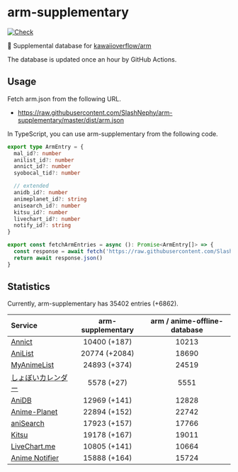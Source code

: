 # arm-supplementary

[![Check](https://github.com/SlashNephy/arm-supplementary/actions/workflows/check-node.yml/badge.svg)](https://github.com/SlashNephy/arm-supplementary/actions/workflows/check-node.yml)

💊 Supplemental database for [kawaiioverflow/arm](https://github.com/kawaiioverflow/arm)

The database is updated once an hour by GitHub Actions.

## Usage

Fetch arm.json from the following URL.

- https://raw.githubusercontent.com/SlashNephy/arm-supplementary/master/dist/arm.json

In TypeScript, you can use arm-supplementary from the following code.

```TypeScript
export type ArmEntry = {
  mal_id?: number
  anilist_id?: number
  annict_id?: number
  syobocal_tid?: number

  // extended
  anidb_id?: number
  animeplanet_id?: string
  anisearch_id?: number
  kitsu_id?: number
  livechart_id?: number
  notify_id?: string
}

export const fetchArmEntries = async (): Promise<ArmEntry[]> => {
  const response = await fetch('https://raw.githubusercontent.com/SlashNephy/arm-supplementary/master/dist/arm.json')
  return await response.json()
}
```

## Statistics

Currently, arm-supplementary has 35402 entries (+6862).

| Service                                     | arm-supplementary | arm / anime-offline-database |
| :------------------------------------------ | :---------------: | :--------------------------: |
| [Annict](https://annict.com)                |   10400 (+187)    |            10213             |
| [AniList](https://anilist.co)               |   20774 (+2084)   |            18690             |
| [MyAnimeList](https://myanimelist.net)      |   24893 (+374)    |            24519             |
| [しょぼいカレンダー](https://cal.syoboi.jp) |    5578 (+27)     |             5551             |
| [AniDB](https://anidb.net)                  |   12969 (+141)    |            12828             |
| [Anime-Planet](https://anime-planet.com)    |   22894 (+152)    |            22742             |
| [aniSearch](https://anisearch.com)          |   17923 (+157)    |            17766             |
| [Kitsu](https://kitsu.io)                   |   19178 (+167)    |            19011             |
| [LiveChart.me](https://livechart.me)        |   10805 (+141)    |            10664             |
| [Anime Notifier](https://notify.moe)        |   15888 (+164)    |            15724             |
